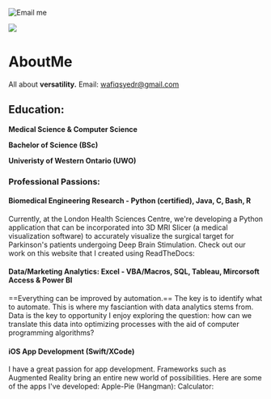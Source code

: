 ![Email me](https://img.shields.io/badge/Email-Email%20me-green)

<a href="mailto:wafiqsyedr@gmail.com"><img src="https://img.shields.io/badge/Email-cary-8056d5.svg?style=for-the-badge&logo=minutemailer&logoColor=white"></a>&nbsp;&nbsp;&nbsp;



# AboutMe
All about **versatility.** 
Email: wafiqsyedr@gmail.com 
## Education: 
**Medical Science & Computer Science** 

**Bachelor of Science (BSc)**

**Univeristy of Western Ontario (UWO)**

###  Professional Passions: 
#### Biomedical Engineering Research - Python (certified), Java, C, Bash, R
Currently, at the London Health Sciences Centre, we're developing a Python application that can be incorporated into 3D MRI Slicer (a medical visualization software) to accurately visualize the surgical target for Parkinson's patients undergoing Deep Brain Stimulation. Check out our work on this website that I created using ReadTheDocs: 
#### Data/Marketing Analytics: Excel - VBA/Macros, SQL, Tableau, Mircorsoft Access & Power BI
==Everything can be improved by automation.== The key is to identify what to automate. This is where my fasciantion with data analytics stems from. Data is the key to opportunity I enjoy exploring the question: how can we translate this data into optimizing processes with the aid of computer programming algorithms?
#### iOS App Development (Swift/XCode)
I have a great passion for app development. Frameworks such as Augmented Reality bring an entire new world of possibilities.
Here are some of the apps I've developed:
Apple-Pie (Hangman): 
Calculator: 





